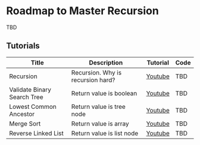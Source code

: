 # Roadmap to Master Recursion
TBD
## Tutorials
| Title                       | Description                       | Tutorial                                | Code | 
|-----------------------------|-----------------------------------|-----------------------------------------|------|
| Recursion                   | Recursion. Why is recursion hard? | [Youtube](https://youtu.be/vGattE85Gw0) | TBD  |
| Validate Binary Search Tree | Return value is boolean           | [Youtube](https://youtu.be/49Cl2l8oKLY) | TBD  |
| Lowest Common Ancestor      | Return value is tree node         | [Youtube](https://youtu.be/jcbNZbnRJxY) | TBD  |
| Merge Sort                  | Return value is array             | [Youtube](https://youtu.be/jBKZsMlfdP4) | TBD  |
| Reverse Linked List         | Return value is list node         | [Youtube](https://youtu.be/V9_dK5uEJnE) | TBD  |
